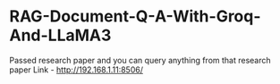 # RAG-Document-Q-A-With-Groq-And-LLaMA3
Passed research paper and you can query anything from that research paper 
Link - http://192.168.1.11:8506/
